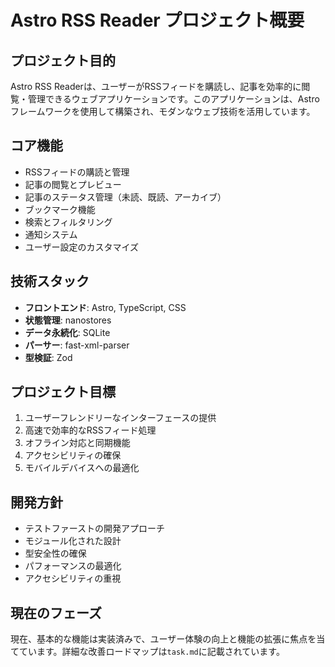 # Astro RSS Reader プロジェクト概要

## プロジェクト目的

Astro RSS Readerは、ユーザーがRSSフィードを購読し、記事を効率的に閲覧・管理できるウェブアプリケーションです。このアプリケーションは、Astroフレームワークを使用して構築され、モダンなウェブ技術を活用しています。

## コア機能

- RSSフィードの購読と管理
- 記事の閲覧とプレビュー
- 記事のステータス管理（未読、既読、アーカイブ）
- ブックマーク機能
- 検索とフィルタリング
- 通知システム
- ユーザー設定のカスタマイズ

## 技術スタック

- **フロントエンド**: Astro, TypeScript, CSS
- **状態管理**: nanostores
- **データ永続化**: SQLite
- **パーサー**: fast-xml-parser
- **型検証**: Zod

## プロジェクト目標

1. ユーザーフレンドリーなインターフェースの提供
2. 高速で効率的なRSSフィード処理
3. オフライン対応と同期機能
4. アクセシビリティの確保
5. モバイルデバイスへの最適化

## 開発方針

- テストファーストの開発アプローチ
- モジュール化された設計
- 型安全性の確保
- パフォーマンスの最適化
- アクセシビリティの重視

## 現在のフェーズ

現在、基本的な機能は実装済みで、ユーザー体験の向上と機能の拡張に焦点を当てています。詳細な改善ロードマップは`task.md`に記載されています。
